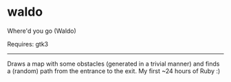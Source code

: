 # waldo
Where'd you go (Waldo)

Requires: gtk3


---
Draws a map with some obstacles (generated in a trivial manner) and finds a (random) path from the entrance to the exit.
My first ~24 hours of Ruby :)
